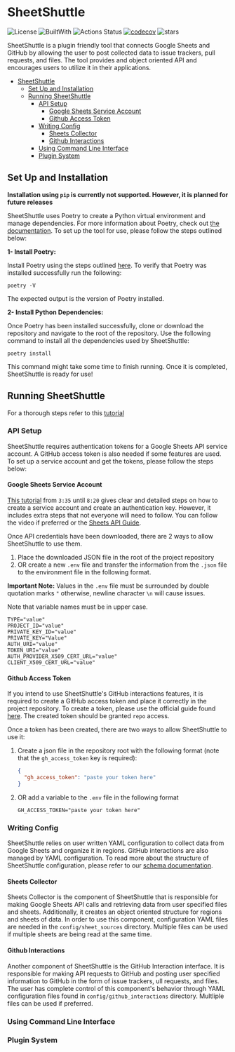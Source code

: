 # SheetShuttle

![License](https://img.shields.io/badge/license-MIT-blue?style=flat)
![BuiltWith](https://img.shields.io/badge/Built%20With-Python-blue?style=flat&logo=python&logoColor=yellow)
![Actions Status](https://github.com/noorbuchi/SheetShuttle/workflows/Lint%20and%20Test/badge.svg)
[![codecov](https://codecov.io/gh/noorbuchi/SheetShuttle/branch/main/graph/badge.svg?token=02353FAN4W)](https://codecov.io/gh/noorbuchi/SheetShuttle)
![stars](https://img.shields.io/github/stars/noorbuchi/SheetShuttle.svg)

<!-- ![SheetShuttleLogo](images/Logo.png) -->

SheetShuttle is a plugin friendly tool that connects Google Sheets
and GitHub by allowing the user to post collected data to issue trackers, pull
requests, and files. The tool
provides and object oriented API and encourages users to utilize it in their
applications.

- [SheetShuttle](#sheetshuttle)
  - [Set Up and Installation](#set-up-and-installation)
  - [Running SheetShuttle](#running-sheetshuttle)
    - [API Setup](#api-setup)
      - [Google Sheets Service Account](#google-sheets-service-account)
      - [Github Access Token](#github-access-token)
    - [Writing Config](#writing-config)
      - [Sheets Collector](#sheets-collector)
      - [Github Interactions](#github-interactions)
    - [Using Command Line Interface](#using-command-line-interface)
    - [Plugin System](#plugin-system)

## Set Up and Installation

**Installation using `pip` is currently not supported. However, it is planned for
future releases**

SheetShuttle uses Poetry to create a Python virtual environment and manage
dependencies. For more information about Poetry, check out [the
documentation](https://python-poetry.org/). To set up the tool for use, please
follow the steps outlined below:

**1- Install Poetry:**

Install Poetry using the steps outlined
[here](https://python-poetry.org/docs/#installation). To verify that Poetry was
installed successfully run the following:

```
poetry -V
```

The expected output is the version of Poetry installed.

**2- Install Python Dependencies:**

Once Poetry has been installed successfully, clone or download the repository
and navigate to the root of the repository. Use the following command to install
all the dependencies used by SheetShuttle:

```
poetry install
```

This command might take some time to finish running. Once it is completed,
SheetShuttle is ready for use!

## Running SheetShuttle

For a thorough steps refer to this [tutorial](docs/tutorial.md)

### API Setup

SheetShuttle requires authentication tokens for a Google Sheets API service
account. A GitHub access token is also needed if some features are used. To set
up a service account and get the tokens, please follow the steps below:

#### Google Sheets Service Account

[This tutorial](https://youtu.be/4ssigWmExak?t=215)
from `3:35` until `8:20` gives clear and
detailed steps on how to create a service account and create an authentication
key. However, it includes extra steps that not everyone will need to follow. You
can follow the video if preferred or the [Sheets API
Guide](docs/Google_API_Setup.md).

Once API credentials have been downloaded, there are 2 ways to allow SheetShuttle
to use them.

1. Place the downloaded JSON file in the root of the project repository
1. OR create a new `.env` file and transfer the information from the `.json`
   file to the environment file in the following format.

**Important Note:** Values in the `.env` file must be surrounded
by double quotation marks `"` otherwise, newline character `\n`
will cause issues.

Note that variable names must be in upper case.

```.evn
TYPE="value"
PROJECT_ID="value"
PRIVATE_KEY_ID="value"
PRIVATE_KEY="Value"
AUTH_URI="value"
TOKEN_URI="value"
AUTH_PROVIDER_X509_CERT_URL="value"
CLIENT_X509_CERT_URL="value"
```

#### Github Access Token

If you intend to use SheetShuttle's GitHub interactions features, it is
required to create a GitHub access token and place it correctly in
the project repository. To create a token, please use the official
guide found
[here](https://docs.github.com/en/authentication/keeping-your-account-and-data-secure/creating-a-personal-access-token).
The created token should be granted `repo` access.

Once a token has been created, there are two ways to allow SheetShuttle
to use it:

1. Create a json file in the repository root with the following format (note
   that the `gh_access_token` key is required):

   ```json
   {
     "gh_access_token": "paste your token here"
   }
   ```

1. OR add a variable to the `.env` file in the following format

     ```.env
     GH_ACCESS_TOKEN="paste your token here"
     ```

### Writing Config

SheetShuttle relies on user written YAML configuration to
collect data from Google Sheets and organize it in regions.
GitHub interactions are also managed by
YAML configuration. To read more about the structure of SheetShuttle
configuration, please refer to our [schema documentation](docs/schemas.md).

#### Sheets Collector

Sheets Collector is the component of SheetShuttle that is responsible
for making Google Sheets API calls and retrieving data from user
specified files and sheets. Additionally, it creates an object
oriented structure for regions and sheets of data.
In order to use this component, configuration YAML files are needed
in the `config/sheet_sources` directory. Multiple files can be used if multiple
sheets are being read at the same time.

#### Github Interactions

Another component of SheetShuttle is the GitHub Interaction interface. It is
responsible for making API requests to GitHub and posting user specified
information to GitHub in the form of issue trackers, ull requests, and files.
The user has complete control of this component's behavior through YAML
configuration files found in `config/github_interactions` directory. Multliple
files can be used if preferred.

### Using Command Line Interface

### Plugin System
